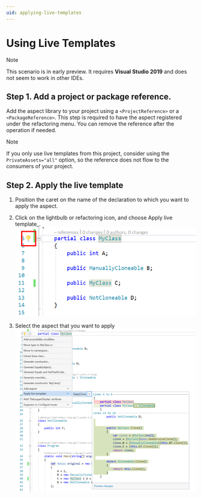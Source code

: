 ```yaml
---
uid: applying-live-templates
---
```


# Using Live Templates

<!-- do you not mean VS 2022? -->

> [!NOTE]
> This scenario is in early preview. 
> It requires __Visual Studio 2019__ and does not seem to work in other IDEs.

## Step 1. Add a project or package reference.

Add the aspect library to your project using a `<ProjectReference>` or a `<PackageReference>`. This step is required to have the aspect registered under the refactoring menu. You can remove the reference after the operation if needed.
   
   > [!NOTE]
   > If you only use live templates from this project, consider using the `PrivateAssets="all"` option, so the reference does not flow to the consumers of your project.

## Step 2. Apply the live template

1. Position the caret on the name of the declaration to which you want to apply the aspect. 
2. Click on the lightbulb or refactoring icon, and choose Apply live template_.
    ![Screenshot](LiveTemplate1.png)

3. Select the aspect that you want to apply
    ![Screenshot](LiveTemplate2.png)

